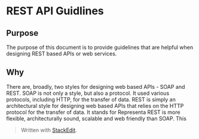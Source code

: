 
# REST API Guidlines

## Purpose
The purpose of this document is to provide guidelines that are helpful when designing REST based APIs or web services. 

## Why
There are, broadly, two styles for designing web based APIs - SOAP and REST. 
SOAP is not only a style, but also a protocol. It used various protocols, including HTTP, for the transfer of data. 
REST is simply an architectural style for designing web based APIs that relies on the HTTP protocol for the transfer of data. It stands for Representa
REST is more flexible, architecturally sound, scalable and web friendly than SOAP. This 
> Written with [StackEdit](https://stackedit.io/).
<!--stackedit_data:
eyJoaXN0b3J5IjpbODU3MTM1MzU1LDExNTczNTE1MDJdfQ==
-->